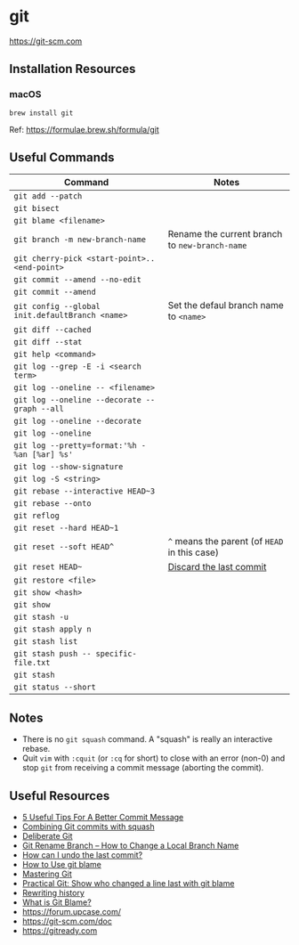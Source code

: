 # git

<https://git-scm.com>

## Installation Resources

### macOS

```
brew install git
```

Ref: <https://formulae.brew.sh/formula/git>

## Useful Commands

| Command | Notes |
|---------|-------|
|`git add --patch` | |
|`git bisect` | |
|`git blame <filename>` | |
|`git branch -m new-branch-name` | Rename the current branch to `new-branch-name` |
|`git cherry-pick <start-point>..<end-point>` | |
|`git commit --amend --no-edit` | |
|`git commit --amend` | |
|`git config --global init.defaultBranch <name>` | Set the defaul branch name to `<name>` |
|`git diff --cached` | |
|`git diff --stat` | |
|`git help <command>` | |
|`git log --grep -E -i <search term>` | |
|`git log --oneline -- <filename>` | |
|`git log --oneline --decorate --graph --all` | |
|`git log --oneline --decorate` | |
|`git log --oneline` | |
|`git log --pretty=format:'%h - %an [%ar] %s'` | |
|`git log --show-signature` | |
|`git log -S <string>` | |
|`git rebase --interactive HEAD~3` | |
|`git rebase --onto` | |
|`git reflog` | |
|`git reset --hard HEAD~1` | |
|`git reset --soft HEAD^` | `^` means the parent (of `HEAD` in this case)|
|`git reset HEAD~` | [Discard the last commit](https://www.oreilly.com/library/view/git-pocket-guide/9781449327507/ch04.html#_discarding_the_last_commit) |
|`git restore <file>` | |
|`git show <hash>` | |
|`git show` | |
|`git stash -u` | |
|`git stash apply n` | |
|`git stash list` | |
|`git stash push -- specific-file.txt` | |
|`git stash` | |
|`git status --short` | |

## Notes

- There is no `git squash` command. A "squash" is really an interactive rebase.
- Quit `vim` with `:cquit` (or `:cq` for short) to close with an error (non-0) and stop `git` from receiving a commit message (aborting the commit).

## Useful Resources

- [5 Useful Tips For A Better Commit Message](https://thoughtbot.com/blog/5-useful-tips-for-a-better-commit-message)
- [Combining Git commits with squash](https://youtu.be/V5KrD7CmO4o)
- [Deliberate Git](https://vimeo.com/72762735)
- [Git Rename Branch – How to Change a Local Branch Name](https://www.freecodecamp.org/news/git-rename-branch-how-to-change-a-local-branch-name/)
- [How can I undo the last commit?](https://www.git-tower.com/learn/git/faq/undo-last-commit)
- [How to Use git blame](https://linuxhint.com/git_blame/)
- [Mastering Git](https://thoughtbot.com/upcase/mastering-git)
- [Practical Git: Show who changed a line last with git blame](https://egghead.io/lessons/tools-practical-git-show-who-changed-a-line-last-with-git-blame)
- [Rewriting history](https://www.atlassian.com/git/tutorials/rewriting-history)
- [What is Git Blame?](https://youtu.be/UxUHyJf6Aj0)
- <https://forum.upcase.com/>
- <https://git-scm.com/doc>
- <https://gitready.com>
